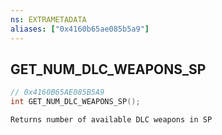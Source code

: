 ```yaml
---
ns: EXTRAMETADATA
aliases: ["0x4160b65ae085b5a9"]
---
```

## GET_NUM_DLC_WEAPONS_SP

```c
// 0x4160B65AE085B5A9
int GET_NUM_DLC_WEAPONS_SP();
```

```
Returns number of available DLC weapons in SP
```
